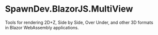 ﻿# SpawnDev.BlazorJS.MultiView

Tools for rendering 2D+Z, Side by Side, Over Under, and other 3D formats in Blazor WebAssembly applications.
